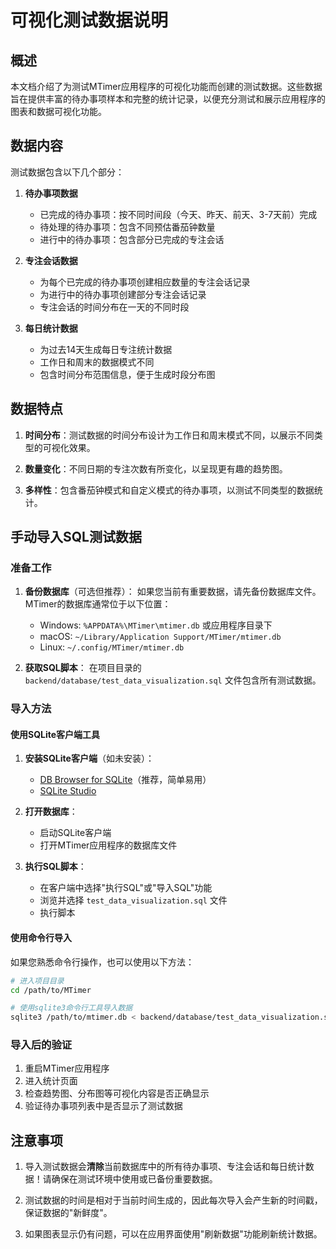 # 可视化测试数据说明

## 概述

本文档介绍了为测试MTimer应用程序的可视化功能而创建的测试数据。这些数据旨在提供丰富的待办事项样本和完整的统计记录，以便充分测试和展示应用程序的图表和数据可视化功能。

## 数据内容

测试数据包含以下几个部分：

1. **待办事项数据**
   - 已完成的待办事项：按不同时间段（今天、昨天、前天、3-7天前）完成
   - 待处理的待办事项：包含不同预估番茄钟数量
   - 进行中的待办事项：包含部分已完成的专注会话

2. **专注会话数据**
   - 为每个已完成的待办事项创建相应数量的专注会话记录
   - 为进行中的待办事项创建部分专注会话记录
   - 专注会话的时间分布在一天的不同时段

3. **每日统计数据**
   - 为过去14天生成每日专注统计数据
   - 工作日和周末的数据模式不同
   - 包含时间分布范围信息，便于生成时段分布图

## 数据特点

1. **时间分布**：测试数据的时间分布设计为工作日和周末模式不同，以展示不同类型的可视化效果。

2. **数量变化**：不同日期的专注次数有所变化，以呈现更有趣的趋势图。

3. **多样性**：包含番茄钟模式和自定义模式的待办事项，以测试不同类型的数据统计。

## 手动导入SQL测试数据

### 准备工作

1. **备份数据库**（可选但推荐）：
   如果您当前有重要数据，请先备份数据库文件。MTimer的数据库通常位于以下位置：
   - Windows: `%APPDATA%\MTimer\mtimer.db` 或应用程序目录下
   - macOS: `~/Library/Application Support/MTimer/mtimer.db`
   - Linux: `~/.config/MTimer/mtimer.db`

2. **获取SQL脚本**：
   在项目目录的 `backend/database/test_data_visualization.sql` 文件包含所有测试数据。

### 导入方法

#### 使用SQLite客户端工具

1. **安装SQLite客户端**（如未安装）：
   - [DB Browser for SQLite](https://sqlitebrowser.org/dl/)（推荐，简单易用）
   - [SQLite Studio](https://sqlitestudio.pl/)

2. **打开数据库**：
   - 启动SQLite客户端
   - 打开MTimer应用程序的数据库文件

3. **执行SQL脚本**：
   - 在客户端中选择"执行SQL"或"导入SQL"功能
   - 浏览并选择 `test_data_visualization.sql` 文件
   - 执行脚本

#### 使用命令行导入

如果您熟悉命令行操作，也可以使用以下方法：

```bash
# 进入项目目录
cd /path/to/MTimer

# 使用sqlite3命令行工具导入数据
sqlite3 /path/to/mtimer.db < backend/database/test_data_visualization.sql
```

### 导入后的验证

1. 重启MTimer应用程序
2. 进入统计页面
3. 检查趋势图、分布图等可视化内容是否正确显示
4. 验证待办事项列表中是否显示了测试数据

## 注意事项

1. 导入测试数据会**清除**当前数据库中的所有待办事项、专注会话和每日统计数据！请确保在测试环境中使用或已备份重要数据。

2. 测试数据的时间是相对于当前时间生成的，因此每次导入会产生新的时间戳，保证数据的"新鲜度"。

3. 如果图表显示仍有问题，可以在应用界面使用"刷新数据"功能刷新统计数据。 
